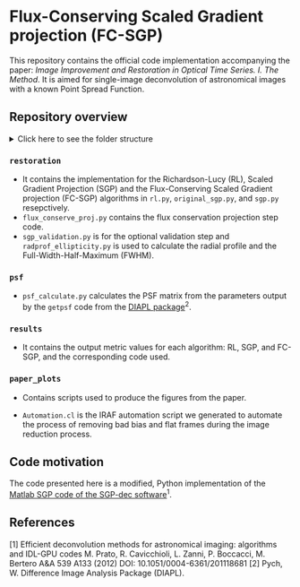 # Flux-Conserving Scaled Gradient projection (FC-SGP)

This repository contains the official code implementation accompanying the paper: *Image Improvement and Restoration in Optical Time Series. I. The Method*. It is aimed for single-image deconvolution of astronomical images with a known Point Spread Function.

## Repository overview

<details>
<summary>Click here to see the folder structure</summary>
<br>
.
├── Automation.cl
├── paper_plots
│   ├── ccfbtf170075_inset.png
│   ├── ccfbvc170119_inset.png
│   ├── ccfbwi110033_inset.png
│   ├── intro.py
│   ├── projection_time.png
│   ├── projection_time.py
│   ├── psf_mat_show.ipynb
│   ├── psfMatShow.png
│   ├── README.md
│   ├── s_ccfbtf170075_inset.png
│   ├── s_ccfbvc170119_inset.png
│   └── s_ccfbwi110033_inset.png
├── psf
│   ├── classify.py
│   ├── get_psf_coeffs.bash
│   ├── getpsf.par
│   ├── psf_calculate.py
│   ├── psf_ccfbrd210048.bin.txt
│   ├── psf_estimation.bash
│   ├── psf_models.tar.gz
│   └── README.md
├── README.md
├── restoration
│   ├── flux_conserve_proj.py
│   ├── original_sgp.py
│   ├── radprof_ellipticity.py
│   ├── rl.py
│   ├── sgp.py
│   └── sgp_validation.py
└── results
    ├── compare_sgp_and_fcsgp_kld.py
    ├── fc_sgp_output.ipynb
    ├── fc_sgp_params_and_metrics.csv
    ├── fcsgp_radprof_params_and_metrics.csv
    ├── plot_radprofiles.ipynb
    ├── plot_rl_sgp_fc-sgp_results.ipynb
    ├── radprof_params_and_metrics.csv
    ├── rl_params_and_metrics.csv
    ├── rl_sgp_fc-sgp_compare.ipynb
    ├── sgp_fcsgp_kld_compare.ipynb
    └── sgp_params_and_metrics.csv

4 directories, 39 files
</br>
</details>

### `restoration`
- It contains the implementation for the Richardson-Lucy (RL), Scaled Gradient Projection (SGP) and the Flux-Conserving Scaled Gradient projection (FC-SGP) algorithms in `rl.py`, `original_sgp.py`, and `sgp.py` resepctively.
- `flux_conserve_proj.py` contains the flux conservation projection step code.
- `sgp_validation.py` is for the optional validation step and `radprof_ellipticity.py` is used to calculate the radial profile and the Full-Width-Half-Maximum (FWHM).

### `psf`

- `psf_calculate.py` calculates the PSF matrix from the parameters output by the `getpsf` code from the [DIAPL package](https://users.camk.edu.pl/pych/DIAPL/)<sup>2</sup>.

### `results`

- It contains the output metric values for each algorithm: RL, SGP, and FC-SGP, and the corresponding code used.

### `paper_plots`

- Contains scripts used to produce the figures from the paper.

- `Automation.cl` is the IRAF automation script we generated to automate the process of removing bad bias and flat frames during the image reduction process.

## Code motivation

The code presented here is a modified, Python implementation of the [Matlab SGP code of the SGP-dec software](https://www.unife.it/prin/software)<sup>1</sup>.

## References

[1] Efficient deconvolution methods for astronomical imaging: algorithms and IDL-GPU codes M.  Prato, R.  Cavicchioli, L.  Zanni, P.  Boccacci, M.  Bertero A&A 539 A133 (2012) DOI: 10.1051/0004-6361/201118681
[2] Pych, W. Difference Image Analysis Package (DIAPL).